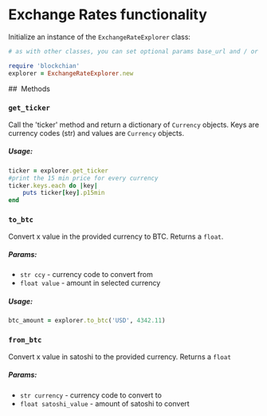 # Exchange Rates functionality

Initialize an instance of the `ExchangeRateExplorer` class:

```ruby
# as with other classes, you can set optional params base_url and / or api_code

require 'blockchian'
explorer = ExchangeRateExplorer.new
```

##  Methods

### `get_ticker`
Call the 'ticker' method and return a dictionary of `Currency` objects. Keys are currency codes (str) and values are `Currency` objects.

##### Usage:
```ruby
ticker = explorer.get_ticker
#print the 15 min price for every currency
ticker.keys.each do |key|
	puts ticker[key].p15min
end
```

### `to_btc`
Convert x value in the provided currency to BTC. Returns a `float`.

##### Params:
* `str ccy` - currency code to convert from
* `float value` - amount in selected currency

##### Usage:
```ruby
btc_amount = explorer.to_btc('USD', 4342.11)
```

### `from_btc`
Convert x value in satoshi to the provided currency. Returns a `float`

##### Params:
* `str currency` - currency code to convert to
* `float satoshi_value` - amount of satoshi to convert